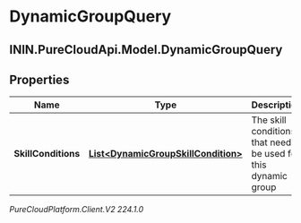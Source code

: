 # DynamicGroupQuery

## ININ.PureCloudApi.Model.DynamicGroupQuery

## Properties

|Name | Type | Description | Notes|
|------------ | ------------- | ------------- | -------------|
| **SkillConditions** | [**List&lt;DynamicGroupSkillCondition&gt;**](DynamicGroupSkillCondition) | The skill conditions that need to be used for this dynamic group | |



_PureCloudPlatform.Client.V2 224.1.0_
